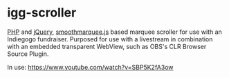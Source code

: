 igg-scroller
============

[PHP](http://php.com) and [jQuery](http://jquery.com/), [smoothmarquee.js](http://remysharp.com/2008/09/10/the-silky-smooth-marquee/) based marquee scroller for use with an Indiegogo fundraiser. Purposed for use with a livestream in combination with an embedded transparent WebView, such as OBS's CLR Browser Source Plugin.


In use: https://www.youtube.com/watch?v=SBP5K2fA3ow
